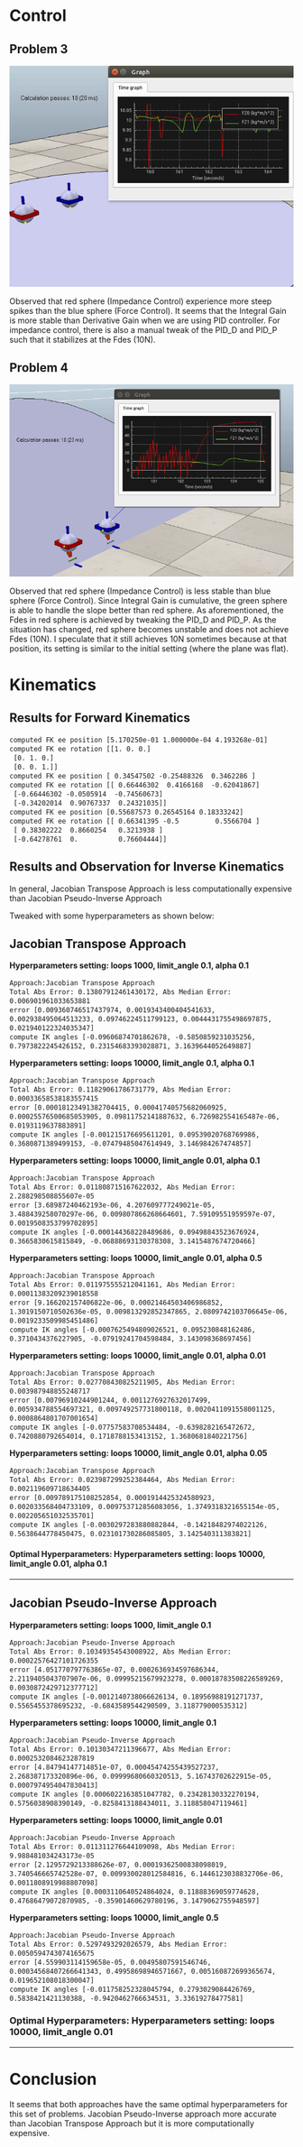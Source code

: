 # Control 

## Problem 3
![](https://github.com/jinmingteo/CMU_Robotics_HW1/blob/master/outputs/HW1_Problem3.gif)

Observed that red sphere (Impedance Control) experience more steep spikes than the blue sphere (Force Control). It seems that the Integral Gain is more stable than Derivative Gain when we are using PID controller. For impedance control, there is also a manual tweak of the PID_D and PID_P such that it stabilizes at the Fdes (10N).


## Problem 4
![](https://github.com/jinmingteo/CMU_Robotics_HW1/blob/master/outputs/Hw1_Problem4.gif)

Observed that red sphere (Impedance Control) is less stable than blue sphere (Force Control). Since Integral Gain is cumulative, the green sphere is able to handle the slope better than red sphere. As aforementioned, the Fdes in red sphere is achieved by tweaking the PID_D and PID_P. As the situation has changed, red sphere becomes unstable and does not achieve Fdes (10N). I speculate that it still achieves 10N sometimes because at that position, its setting is similar to the initial setting (where the plane was flat).


# Kinematics

## Results for Forward Kinematics

```
computed FK ee position [5.170250e-01 1.000000e-04 4.193268e-01]
computed FK ee rotation [[1. 0. 0.]
 [0. 1. 0.]
 [0. 0. 1.]]
computed FK ee position [ 0.34547502 -0.25488326  0.3462286 ]
computed FK ee rotation [[ 0.66446302  0.4166168  -0.62041867]
 [-0.66446302 -0.0505914  -0.74560673]
 [-0.34202014  0.90767337  0.24321035]]
computed FK ee position [0.55687573 0.26545164 0.18333242]
computed FK ee rotation [[ 0.66341395 -0.5         0.5566704 ]
 [ 0.38302222  0.8660254   0.3213938 ]
 [-0.64278761  0.          0.76604444]]
 ```

## Results and Observation for Inverse Kinematics

In general, Jacobian Transpose Approach is less computationally expensive than Jacobian Pseudo-Inverse Approach

Tweaked with some hyperparameters as shown below:

## Jacobian Transpose Approach

**Hyperparameters setting: loops 1000, limit_angle 0.1, alpha 0.1**
```
Approach:Jacobian Transpose Approach
Total Abs Error: 0.13807912461430172, Abs Median Error: 0.006901961033653881
error [0.009360746517437974, 0.0019343400404541633, 0.002938495064513233, 0.09746224511799123, 0.0044431755498697875, 0.021940122324035347]
compute IK angles [-0.09606874701862678, -0.5850859231035256, 0.7973822245426152, 0.23154683393028871, 3.1639644052649887]
```

**Hyperparameters setting: loops 10000, limit_angle 0.1, alpha 0.1**
```
Approach:Jacobian Transpose Approach
Total Abs Error: 0.11829061786731779, Abs Median Error: 0.00033658538183557415
error [0.00018123491382704415, 0.00041740575682060925, 0.00025576500685053905, 0.09811752141887632, 6.726982554165487e-06, 0.0193119637883891]
compute IK angles [-0.001215176695611201, 0.09539020768769986, 0.3680871389499153, -0.07479485047614949, 3.146984267474857]
```

**Hyperparameters setting: loops 10000, limit_angle 0.01, alpha 0.1**
```
Approach:Jacobian Transpose Approach
Total Abs Error: 0.011808715167622032, Abs Median Error: 2.288298508855607e-05
error [3.68987240462193e-06, 4.207609777249021e-05, 3.488439258070297e-06, 0.009807866268664601, 7.59109551959597e-07, 0.0019508353799702895]
compute IK angles [-0.000144368228489686, 0.09498843523676924, 0.3665830615815849, -0.06888693130378308, 3.1415487674720466]
```

**Hyperparameters setting: loops 10000, limit_angle 0.01, alpha 0.5**
```
Approach:Jacobian Transpose Approach
Total Abs Error: 0.011975555212041161, Abs Median Error: 0.00011383209239018558
error [9.166202157406822e-06, 0.00021464503406986852, 1.3019150710502636e-05, 0.009813292852347865, 2.0809742103706645e-06, 0.0019233509985451486]
compute IK angles [-0.0007625494809026521, 0.095230848162486, 0.3710434376227905, -0.07919241704598484, 3.143098368697456]
```

**Hyperparameters setting: loops 10000, limit_angle 0.01, alpha 0.01**
```
Approach:Jacobian Transpose Approach
Total Abs Error: 0.027708430825211905, Abs Median Error: 0.003987948855248717
error [0.00796910244901244, 0.0011276927632017499, 0.005934788554697321, 0.009749257731800118, 0.0020411091558001125, 0.0008864801707001654]
compute IK angles [-0.07757583708534484, -0.6398282165472672, 0.7420880792654014, 0.1718788153413152, 1.3680681840221756]
```

**Hyperparameters setting: loops 10000, limit_angle 0.01, alpha 0.05**
```
Approach:Jacobian Transpose Approach
Total Abs Error: 0.023987299252384464, Abs Median Error: 0.002119609718634405
error [0.009789175108252854, 0.0001914425324580923, 0.002033568404733109, 0.009753712856083056, 1.3749318321655154e-05, 0.002205651032535701]
compute IK angles [-0.0030297283880882844, -0.14218482974022126, 0.5638644778450475, 0.023101730286085805, 3.142540311383821]
```

#### Optimal Hyperparameters: **Hyperparameters setting: loops 10000, limit_angle 0.01, alpha 0.1**
****

## Jacobian Pseudo-Inverse Approach

**Hyperparameters setting: loops 1000, limit_angle 0.1**
```
Approach:Jacobian Pseudo-Inverse Approach
Total Abs Error: 0.10349354543008922, Abs Median Error: 0.00022576427101726355
error [4.051770797763865e-07, 0.0002636934597686344, 2.2119405043707907e-06, 0.09995215679923278, 0.00018783508226589269, 0.0030872429712377712]
compute IK angles [-0.0012140738066626134, 0.18956988191271737, 0.5565455378695232, -0.6843589544290509, 3.118779000535312]
```

**Hyperparameters setting: loops 10000, limit_angle 0.1**
```
Approach:Jacobian Pseudo-Inverse Approach
Total Abs Error: 0.10130347211396677, Abs Median Error: 0.0002532084623287819
error [4.84794147714851e-07, 0.00045474255439527237, 2.268387173320896e-06, 0.09999680660320513, 5.16743702622915e-05, 0.0007974954047830413]
compute IK angles [0.0006022163851047782, 0.23428130332270194, 0.5756038908390149, -0.8258413188434011, 3.118858047119461]
```

**Hyperparameters setting: loops 10000, limit_angle 0.01**
```
Approach:Jacobian Pseudo-Inverse Approach
Total Abs Error: 0.011311276644109098, Abs Median Error: 9.988481034243173e-05
error [2.1295729213388626e-07, 0.00019362500838098019, 3.740546665742528e-07, 0.009930028012584816, 6.1446123038832706e-06, 0.0011808919988807098]
compute IK angles [0.0003110640524864024, 0.11888369059774628, 0.47686479072870985, -0.35901460629780196, 3.1479062755948597]
```

**Hyperparameters setting: loops 10000, limit_angle 0.5**
```
Approach:Jacobian Pseudo-Inverse Approach
Total Abs Error: 0.5297493292026579, Abs Median Error: 0.0050594743074165675
error [4.559903114159658e-05, 0.00495807591546746, 0.00034568407266641343, 0.49958698946571667, 0.005160872699365674, 0.019652108018300047]
compute IK angles [-0.011758252328045794, 0.2793029084426769, 0.5838421421130388, -0.9420462766634531, 3.33619278477581]
```

### Optimal Hyperparameters: **Hyperparameters setting: loops 10000, limit_angle 0.01**

****

# Conclusion
It seems that both approaches have the same optimal hyperparameters for this set of problems. Jacobian Pseudo-Inverse approach more accurate than Jacobian Transpose Approach but it is more computationally expensive.
